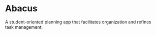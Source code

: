 # Abacus
A student-oriented planning app that facilitates organization and refines task management.
